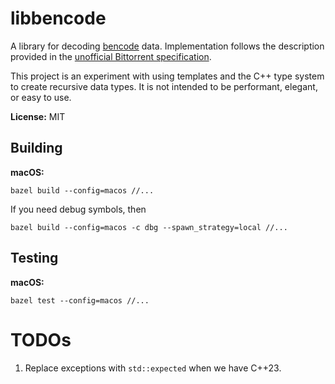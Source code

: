 # libbencode

A library for decoding [bencode](https://en.wikipedia.org/wiki/Bencode) data.
Implementation follows the description provided in the
[unofficial Bittorrent specification](https://wiki.theory.org/BitTorrentSpecification).

This project is an experiment with using templates and the C++ type system to
create recursive data types. It is not intended to be performant, elegant, or
easy to use.

**License:** MIT

## Building

**macOS:**

```
bazel build --config=macos //...
```

If you need debug symbols, then

```
bazel build --config=macos -c dbg --spawn_strategy=local //...
```

## Testing

**macOS:**

```
bazel test --config=macos //...
```

# TODOs

1. Replace exceptions with `std::expected` when we have C++23.
